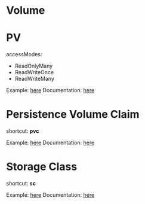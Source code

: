 # Volume
# PV
accessModes:
- ReadOnlyMany
- ReadWriteOnce
- ReadWriteMany

Example: [here](templates/volume.yaml)
Documentation: [here](https://kubernetes.io/docs/concepts/storage/persistent-volumes/)
# Persistence Volume Claim
shortcut: **pvc**

Example: [here](templates/pvc.yaml)
Documentation: [here](https://kubernetes.io/docs/concepts/storage/persistent-volumes/)
# Storage Class
shortcut: **sc**

Example: [here](templates/storage-class.yaml)
Documentation: [here](https://kubernetes.io/docs/concepts/storage/storage-classes/)